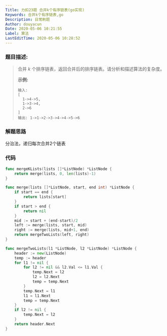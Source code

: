 ```yaml
---
Title: 力扣23题 合并k个有序链表(go实现)
Keywords: 合并k个有序链表,go
Description: 日常刷题
Author: douyacun
Date: 2020-05-06 10:21:55
Label: 算法
LastEditTime: 2020-05-06 10:28:52
---
```

### 题目描述:

> 
> 合并 *k* 个排序链表，返回合并后的排序链表。请分析和描述算法的复杂度。
>
> **示例:**
>
> ```
> 输入:
> [
>   1->4->5,
>   1->3->4,
>   2->6
> ]
> 输出: 1->1->2->3->4->4->5->6
> ```



### 解题思路

分治法，递归每次合并2个链表



### 代码

```go
func mergeKLists(lists []*ListNode) *ListNode {
	return merge(lists, 0, len(lists)-1)
}

func merge(lists []*ListNode, start, end int) *ListNode {
	if start == end {
		return lists[start]
	}
	if start > end {
		return nil
	}
	mid := start + (end-start)/2
	left := merge(lists, start, mid)
	right := merge(lists, mid+1, end)
	return mergeTwoLists(left, right)
}

func mergeTwoLists(l1 *ListNode, l2 *ListNode) *ListNode {
	header := new(ListNode)
	temp := header
	for l1 != nil {
		for l2 != nil && l2.Val <= l1.Val {
			temp.Next = l2
			l2 = l2.Next
			temp = temp.Next
		}
		temp.Next = l1
		l1 = l1.Next
		temp = temp.Next
	}
	if l2 != nil {
		temp.Next = l2
	}
	return header.Next
}

```



